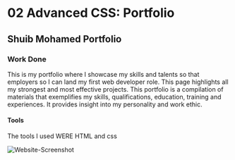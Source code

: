 # 02 Advanced CSS: Portfolio

## Shuib Mohamed Portfolio


### Work Done

This is my portfolio where I showcase my skills and talents so that employers so I can land my first web developer role. This page highlights all my strongest and most effective projects. This portfolio is a compilation of materials that exemplifies my skills, qualifications, education, training and experiences. It provides insight into my personality and work ethic.

#### Tools

The tools I used WERE HTML and css

![Website-Screenshot](https://user-images.githubusercontent.com/72218203/194918823-2922e6c9-eddc-4bed-aef9-85f969e5cfda.png)

